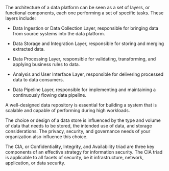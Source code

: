 The architecture of a data platform can be seen as a set of layers, or functional components, each one performing a set of specific tasks. These layers include:

- Data Ingestion or Data Collection Layer, responsible for bringing data from source systems into the data platform.

- Data Storage and Integration Layer, responsible for storing and merging extracted data.

- Data Processing Layer, responsible for validating, transforming, and applying business rules to data.

- Analysis and User Interface Layer, responsible for delivering processed data to data consumers.

- Data Pipeline Layer, responsible for implementing and maintaining a continuously flowing data pipeline.

A well-designed data repository is essential for building a system that is scalable and capable of performing during high workloads. 

The choice or design of a data store is influenced by the type and volume of data that needs to be stored, the intended use of data, and storage considerations. The privacy, security, and governance needs of your organization also influence this choice.

The CIA, or Confidentiality, Integrity, and Availability triad are three key components of an effective strategy for information security. The CIA triad is applicable to all facets of security, be it infrastructure, network, application, or data security.
